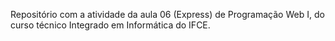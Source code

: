 Repositório com a atividade da aula 06 (Express) de Programação Web I, do curso técnico Integrado em Informática do IFCE.
